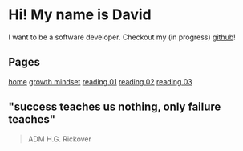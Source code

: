 # Hi! My name is David

I want to be a software developer.
Checkout my (in progress) [github](https://github.com/heckerdavid)!

## Pages

[home](README.md)
[growth mindset](growth_mindset.md)
[reading 01](markdown.md)
[reading 02](read_2.md)
[reading 03](read_03.md)

## "success teaches us nothing, only failure teaches"

> ADM H.G. Rickover
